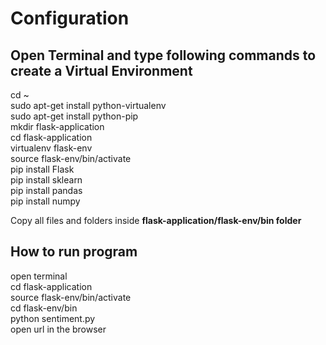 # Configuration
## Open Terminal and type following commands to create a Virtual Environment 
cd ~  
sudo apt-get install python-virtualenv  
sudo apt-get install python-pip  
mkdir flask-application  
cd flask-application  
virtualenv flask-env  
source flask-env/bin/activate  
pip install Flask  
pip install sklearn  
pip install pandas  
pip install numpy  

Copy all files and folders inside **flask-application/flask-env/bin folder**

## How to run program
open terminal  
cd flask-application  
source flask-env/bin/activate  
cd flask-env/bin  
python sentiment.py  
open url in the browser
